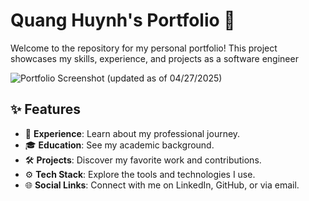 # Quang Huynh's Portfolio 🚀

Welcome to the repository for my personal portfolio! This project showcases my skills, experience, and projects as a software engineer

![Portfolio Screenshot](https://i.imgur.com/QHSO8td.png) 
(updated as of 04/27/2025)

## ✨ Features

- 💼 **Experience**: Learn about my professional journey.
- 🎓 **Education**: See my academic background.
- 🛠️ **Projects**: Discover my favorite work and contributions.
- ⚙️ **Tech Stack**: Explore the tools and technologies I use.
- 🌐 **Social Links**: Connect with me on LinkedIn, GitHub, or via email.
